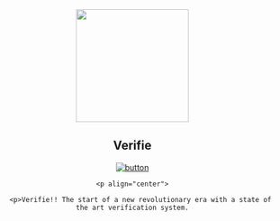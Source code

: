 <div align="center">
    <img src="https://cdn.discordapp.com/attachments/694149319959511051/702438849065910342/third.png" height="200" width="200">
    <h2>Verifie</h2> 
    
   [![button](https://cdn.discordapp.com/attachments/694149319959511051/702437715936936017/Group_1.png)](https://discordapp.com/oauth2/authorize?client_id=700970111007457291&permissions=4701493289&scope=bot)
 
    <p align="center">
    
        <p>Verifie!! The start of a new revolutionary era with a state of the art verification system.
</p>

</p> 
</div>
